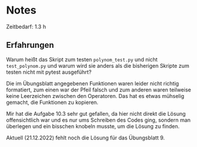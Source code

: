 # Notes

Zeitbedarf: 1.3 h

## Erfahrungen
Warum heißt das Skript zum testen `polynom_test.py` und nicht `test_polynom.py` und warum wird sie anders als die bisherigen Skripte zum testen nicht mit pytest ausgeführt?

Die im Übungsblatt angegebenen Funktionen waren leider nicht richtig formatiert, zum einen war der Pfeil falsch und zum anderen waren teilweise keine Leerzeichen zwischen den Operatoren. Das hat es etwas mühselig gemacht, die Funktionen zu kopieren.

Mir hat die Aufgabe 10.3 sehr gut gefallen, da hier nicht direkt die Lösung offensichtlich war und es nur ums Schreiben des Codes ging, sondern man überlegen und ein bisschen knobeln musste, um die Lösung zu finden.

Aktuell (21.12.2022) fehlt noch die Lösung für das Übungsblatt 9.